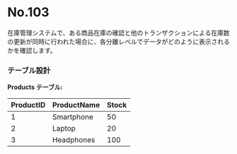 # No.103

在庫管理システムで、ある商品在庫の確認と他のトランザクションによる在庫数の更新が同時に行われた場合に、各分離レベルでデータがどのように表示されるかを確認します。

### テーブル設計

**Products テーブル:**

| ProductID | ProductName | Stock |
|-----------|-------------|-------|
| 1         | Smartphone  | 50    |
| 2         | Laptop      | 20    |
| 3         | Headphones  | 100   |
